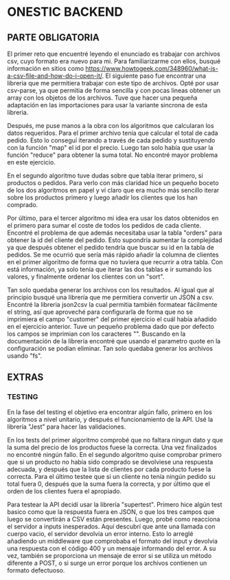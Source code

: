 # ONESTIC BACKEND

## PARTE OBLIGATORIA
El primer reto que encuentré leyendo el enunciado es trabajar con archivos csv, cuyo formato era nuevo para mi. Para familiarizarme con ellos, busqué información en sitios como https://www.howtogeek.com/348960/what-is-a-csv-file-and-how-do-i-open-it/.
El siguiente paso fue encontrar una libreria que me permitiera trabajar con este tipo de archivos. Opté por usar csv-parse, ya que permitia de forma sencilla y con pocas lineas obtener un array con los objetos de los archivos. Tuve que hacer una pequeña adaptación en las importaciones para usar la variante sincrona de esta libreria.

Después, me puse manos a la obra con los algoritmos que calcularan los datos requeridos.
Para el primer archivo tenía que calcular el total de cada pedido. Esto lo conseguí iterando a través de cada pedido y sustituyendo con la función "map" el id por el precio. Luego tan solo había que usar la función "reduce" para obtener la suma total. No encontré mayor problema en este ejercicio.

En el segundo algoritmo tuve dudas sobre que tabla iterar primero, si productos o pedidos. Para verlo con más claridad hice un pequeño boceto de los dos algoritmos en papel y ví claro que era mucho más sencillo iterar sobre los productos primero y luego añadir los clientes que los han comprado.

Por último, para el tercer algoritmo mi idea era usar los datos obtenidos en el primero para sumar el coste de todos los pedidos de cada cliente. Encontré el problema de que además necesitaba usar la tabla "orders" para obtener la id del cliente del pedido. Esto supondría aumentar la complejidad ya que después obtener el pedido tendría que buscar su id en la tabla de pedidos. Se me ocurrió que sería más rápido añadir la columna de clientes en el primer algoritmo de forma que no tuviera que recurrir a otra tabla. Con está información, ya solo tenía que iterar las dos tablas e ir sumando los valores, y finalmente ordenar los clientes con un "sort".

Tan solo quedaba generar los archivos con los resultados. Al igual que al principio busqué una librería que me permitiera convertir un JSON a csv. Encontré la libreria json2csv la cual permitia también formatear fácilmente el string, así que aproveché para configurarla de forma que no se imprimiera el campo "customer" del primer ejercicio el cuál había añadido en el ejercicio anterior. Tuve un pequeño problema dado que por defecto los campos se imprimian con los caracteres "". Buscando en la documentación de la librería encontré que usando el parametro quote en la configuración se podían eliminar. Tan solo quedaba generar los archivos usando "fs".

## EXTRAS

### TESTING
En la fase del testing el objetivo era encontrar algún fallo, primero en los algoritmos a nivel unitario, y después el funcionamiento de la API.
Usé la librería "Jest" para hacer las validaciones.

En los tests del primer algoritmo comprobé que no faltara ningun dato y que la suma del precio de los productos fuese la correcta. Una vez finalizados no encontré ningún fallo.
En el segundo algoritmo quise comprobar primero que si un producto no había sido comprado se devolviese una respuesta adecuada, y después que la lista de clientes por cada producto fuese la correcta.
Para el último testee que si un cliente no tenía ningún pedido su total fuera 0, después que la suma fuera la correcta, y por último que el orden de los clientes fuera el apropiado.

Para testear la API decidí usar la librería "supertest". Primero hice algún test basico como que la respuesta fuera en JSON, o que los tres campos que luego se convertirán a CSV están presentes.
Luego, probé como reacciona el servidor a inputs inesperados. Aquí descubrí que ante una llamada con cuerpo vacio, el servidor devolvía un error interno. Esto lo arreglé añadiendo un middleware que comprobaba el formato del input y devolvia una respuesta con el código 400 y un mensaje informando del error. A su vez, también se proporciona un mensaje de error si se utiliza un método diferente a POST, o si surge un error porque los archivos contienen un formato defectuoso.

